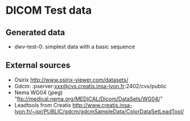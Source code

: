 DICOM Test data
===============

Generated data
----------------
* dwv-test-0: simplest data with a basic sequence

External sources
-----------------
* Osirix http://www.osirix-viewer.com/datasets/
* Gdcm: :pserver:xxx@cvs.creatis.insa-lyon.fr:2402/cvs/public
* Nema WG04 (jpeg) "ftp://medical.nema.org/MEDICAL/Dicom/DataSets/WG04/"
* Leadtools from Creatis http://www.creatis.insa-lyon.fr/~jpr/PUBLIC/gdcm/gdcmSampleData/ColorDataSetLeadTool/


